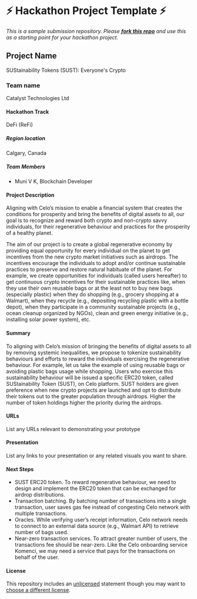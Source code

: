 
# ⚡ Hackathon Project Template ⚡
_This is a sample submission repository.
Please [__fork this repo__](https://help.github.com/articles/fork-a-repo/) and use this as a starting point for your hackathon project._

## Project Name
SUStainability Tokens (SUST): Everyone's Crypto
### Team name
Catalyst Technologies Ltd
#### Hackathon Track
DeFi (ReFi)
##### Region location
Calgary, Canada
##### Team Members
- Muni V K, Blockchain Developer

#### Project Description
Aligning with Celo’s mission to enable a financial system that creates the conditions for prosperity and bring the benefits of digital assets to all, our goal is to recognize and reward both crypto and non-crypto savvy individuals, for their regenerative behaviour and practices for the prosperity of a healthy planet.

The aim of our project is to create a global regenerative economy by providing equal opportunity for every individual on the planet to get incentives from the new crypto market initiatives such as airdrops. The incentives encourage the individuals to adopt and/or continue sustainable practices to preserve and restore natural habituate of the planet. 
For example, we create opportunities for individuals (called users hereafter) to get continuous crypto incentives for their sustainable practices like, when they use their own reusable bags or at the least not to buy new bags (especially plastic) when they do shopping (e.g., grocery shopping at a Walmart), when they recycle (e.g., depositing recycling plastic with a bottle depot), when they participate in a community sustainable projects (e.g., ocean cleanup organized by NGOs), clean and green energy initiative (e.g., installing solar power system), etc. 

#### Summary
To aligning with Celo’s mission of bringing the benefits of digital assets to all by removing systemic inequalities, we propose to tokenize sustainability behaviours and efforts to reward the individuals exercising the regenerative behaviour. 
For example, let us take the example of using reusable bags or avoiding plastic bags usage while shopping. Users who exercise this sustainability behaviour will be issued a specific ERC20 token, called SUStainability Token (SUST), on Celo platform. SUST holders are given preference when new crypto projects are launched and opt to distribute their tokens out to the greater population through airdrops. Higher the number of token holdings higher the priority during the airdrops. 

#### URLs
List any URLs relevant to demonstrating your prototype

#### Presentation
List any links to your presentation or any related visuals you want to share.

#### Next Steps
-	SUST ERC20 token. To reward regenerative behaviour, we need to design and implement the ERC20 token that can be exchanged for airdrop distributions. 
-	Transaction batching. By batching number of transactions into a single transaction, user saves gas fee instead of congesting Celo network with multiple transactions.
-	Oracles. While verifying user’s receipt information, Celo network needs to connect to an external data source (e.g., Walmart API) to retrieve number of bags used.
-	Near-zero transaction services. To attract greater number of users, the transactions fee should be near-zero. Like the Celo onboarding service Komenci, we may need a service that pays for the transactions on behalf of the user.

#### License
This repository includes an [unlicensed](http://unlicense.org/) statement though you may want to [choose a different license](https://choosealicense.com/).
